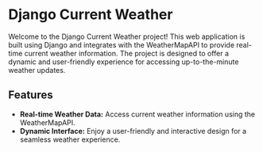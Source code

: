 # Django Current Weather

Welcome to the Django Current Weather project! This web application is built using Django and integrates with the WeatherMapAPI to provide real-time current weather information. The project is designed to offer a dynamic and user-friendly experience for accessing up-to-the-minute weather updates.

## Features

- **Real-time Weather Data:** Access current weather information using the WeatherMapAPI.
- **Dynamic Interface:** Enjoy a user-friendly and interactive design for a seamless weather experience.
